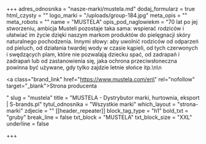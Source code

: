 +++
adres_odnosnika = "nasze-marki/mustela.md"
dodaj_formularz = true
html_czysty = ""
logo_marki = "/uploads/group-184.jpg"
meta_opis = ""
meta_robots = ""
name = "MUSTELA"
opis_pod_naglowiekm = "70 lat po jej stworzeniu, ambicja Musteli pozostaje taka sama: wspierać rodziców i ułatwiać im życie dzięki naszym markom produktów do pielęgnacji skóry naturalnego pochodzenia. Innymi słowy: aby uwolnić rodziców od odparzeń od pieluch, od działania twardej wody w czasie kąpieli, od tych czerwonych i swędzących plam, które nie pozwalają dziecku spać, od zadrapań i zadrapań lub od zastanowienia się, jaka ochrona przeciwsłoneczna powinna być używane, gdy tylko zajdzie letnie słońce itp.\n\n    <p><a class=\"brand_link\" href=\"https://www.mustela.com/en\" rel=\"nofollow\" target=\"_blank\">Strona producenta</a></p>"
slug = "mustela"
title = "MUSTELA - Dystrybutor marki, hurtownia, eksport | S-brands.pl"
tytul_odnosnika = "Wszystkie marki"
which_layout = "strona-marki"
zdjecie = ""
[[header_repeater]]
block_tag_type = "h1"
bold_txt = "gruby"
break_line = false
txt_block = "MUSTELA"
txt_block_size = "XXL"
underline = false

+++
